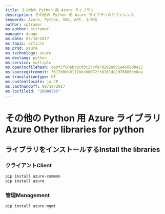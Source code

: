 ```yaml
---
title: その他の Python 用 Azure ライブラリ
description: その他の Python 用 Azure ライブラリのリファレンス
keywords: Azure, Python, SDK, API, その他
author: sptramer
ms.author: sttramer
manager: douge
ms.date: 07/10/2017
ms.topic: article
ms.prod: azure
ms.technology: azure
ms.devlang: python
ms.service: multiple
ms.openlocfilehash: de0f1f60ab39cd0c17bfe7d292a901e4608d9a11
ms.sourcegitcommit: 3617d0db0111bbc00072ff8161de2d76606ce0ea
ms.translationtype: HT
ms.contentlocale: ja-JP
ms.lasthandoff: 08/18/2017
ms.locfileid: "20909365"
---
```

# <a name="azure-other-libraries-for-python"></a><span data-ttu-id="ae431-104">その他の Python 用 Azure ライブラリ</span><span class="sxs-lookup"><span data-stu-id="ae431-104">Azure Other libraries for python</span></span>

## <a name="install-the-libraries"></a><span data-ttu-id="ae431-105">ライブラリをインストールする</span><span class="sxs-lookup"><span data-stu-id="ae431-105">Install the libraries</span></span>
### <a name="client"></a><span data-ttu-id="ae431-106">クライアント</span><span class="sxs-lookup"><span data-stu-id="ae431-106">Client</span></span>

```bash
pip install azure-common
pip install azure
```

### <a name="management"></a><span data-ttu-id="ae431-107">管理</span><span class="sxs-lookup"><span data-stu-id="ae431-107">Management</span></span>

```bash
pip install azure-mgmt
```
